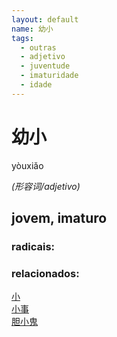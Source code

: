 ```yaml
--- 
layout: default
name: 幼小 
tags: 
  - outras
  - adjetivo
  - juventude
  - imaturidade
  - idade
--- 
```

# 幼小 
yòuxiǎo  
 
*(形容词/adjetivo)*  
## jovem, imaturo 
### radicais: 
### relacionados: 
[小](/zhengshidu/hsk1/小)  
[小事](/zhengshidu/outras/小事)  
[胆小鬼](/zhengshidu/outras/胆小鬼)  
